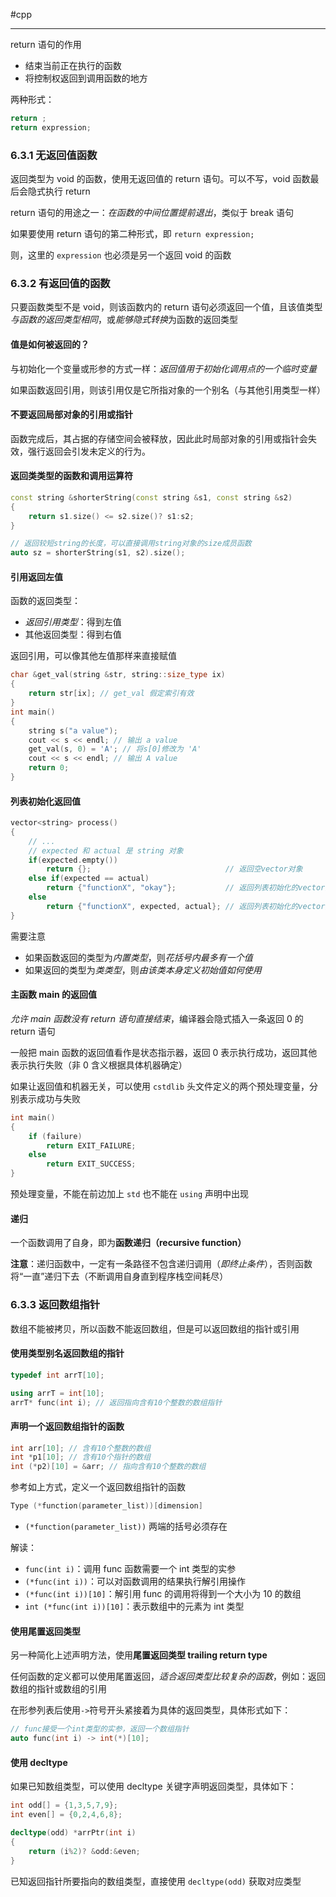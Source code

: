 #cpp 

---
return 语句的作用
- 结束当前正在执行的函数
- 将控制权返回到调用函数的地方

两种形式：

```cpp
return ;
return expression;
```

### 6.3.1 无返回值函数

返回类型为 void 的函数，使用无返回值的 return 语句。可以不写，void 函数最后会隐式执行 return

return 语句的用途之一：*在函数的中间位置提前退出*，类似于 break 语句

如果要使用 return 语句的第二种形式，即 `return expression;`

则，这里的 `expression` 也必须是另一个返回 void 的函数

### 6.3.2 有返回值的函数

只要函数类型不是 void，则该函数内的 return 语句必须返回一个值，且该值类型*与函数的返回类型相同*，或*能够隐式转换*为函数的返回类型

#### **值是如何被返回的？**

与初始化一个变量或形参的方式一样：*返回值用于初始化调用点的一个临时变量*

如果函数返回引用，则该引用仅是它所指对象的一个别名（与其他引用类型一样）

#### **不要返回局部对象的引用或指针**

函数完成后，其占据的存储空间会被释放，因此此时局部对象的引用或指针会失效，强行返回会引发未定义的行为。

#### **返回类类型的函数和调用运算符**

```cpp
const string &shorterString(const string &s1, const string &s2)
{
	return s1.size() <= s2.size()? s1:s2;
}

// 返回较短string的长度，可以直接调用string对象的size成员函数
auto sz = shorterString(s1, s2).size();
```

#### **引用返回左值**

函数的返回类型：
- *返回引用类型*：得到左值
- 其他返回类型：得到右值

返回引用，可以像其他左值那样来直接赋值

```cpp
char &get_val(string &str, string::size_type ix)
{
	return str[ix]; // get_val 假定索引有效
}
int main()
{
	string s("a value");
	cout << s << endl; // 输出 a value
	get_val(s, 0) = 'A'; // 将s[0]修改为 'A'
	cout << s << endl; // 输出 A value
	return 0;
}
```

#### **列表初始化返回值**

```cpp
vector<string> process()
{
	// ...
	// expected 和 actual 是 string 对象
	if(expected.empty())
		return {};                              // 返回空vector对象
	else if(expected == actual)
		return {"functionX", "okay"};           // 返回列表初始化的vector对象
	else
		return {"functionX", expected, actual}; // 返回列表初始化的vector对象
}
```

需要注意
- 如果函数返回的类型为*内置类型*，则*花括号内最多有一个值*
- 如果返回的类型为*类类型*，则*由该类本身定义初始值如何使用*

#### **主函数 main 的返回值**

*允许 main 函数没有 return 语句直接结束*，编译器会隐式插入一条返回 0 的 return 语句

一般把 main 函数的返回值看作是状态指示器，返回 0 表示执行成功，返回其他表示执行失败（非 0 含义根据具体机器确定）

如果让返回值和机器无关，可以使用 `cstdlib` 头文件定义的两个预处理变量，分别表示成功与失败

```cpp
int main()
{
	if (failure)
		return EXIT_FAILURE;
	else
		return EXIT_SUCCESS;
}
```

预处理变量，不能在前边加上 `std` 也不能在 `using` 声明中出现

#### **递归**

一个函数调用了自身，即为**函数递归（recursive function）**

**注意**：递归函数中，一定有一条路径不包含递归调用（*即终止条件*），否则函数将“一直”递归下去（不断调用自身直到程序栈空间耗尽）

### 6.3.3 返回数组指针

数组不能被拷贝，所以函数不能返回数组，但是可以返回数组的指针或引用

#### **使用类型别名返回数组的指针**

```cpp
typedef int arrT[10];

using arrT = int[10];
arrT* func(int i); // 返回指向含有10个整数的数组指针
```

#### 声明一个返回数组指针的函数

```cpp
int arr[10]; // 含有10个整数的数组
int *p1[10]; // 含有10个指针的数组
int (*p2)[10] = &arr; // 指向含有10个整数的数组
```

参考如上方式，定义一个返回数组指针的函数

```cpp
Type (*function(parameter_list))[dimension]
```
- `(*function(parameter_list))` 两端的括号必须存在

解读：
- `func(int i)`：调用 func 函数需要一个 int 类型的实参
- `(*func(int i))`：可以对函数调用的结果执行解引用操作
- `(*func(int i))[10]`：解引用 func 的调用将得到一个大小为 10 的数组
- `int (*func(int i))[10]`：表示数组中的元素为 int 类型

#### 使用尾置返回类型

另一种简化上述声明方法，使用**尾置返回类型 trailing return type**

任何函数的定义都可以使用尾置返回，*适合返回类型比较复杂的函数*，例如：返回数组的指针或数组的引用

在形参列表后使用`->`符号开头紧接着为具体的返回类型，具体形式如下：

```cpp
// func接受一个int类型的实参，返回一个数组指针
auto func(int i) -> int(*)[10];
```

#### 使用 decltype

如果已知数组类型，可以使用 decltype 关键字声明返回类型，具体如下：

```cpp
int odd[] = {1,3,5,7,9};
int even[] = {0,2,4,6,8};

decltype(odd) *arrPtr(int i)
{
	return (i%2)? &odd:&even;
}
```

已知返回指针所要指向的数组类型，直接使用 `decltype(odd)` 获取对应类型


